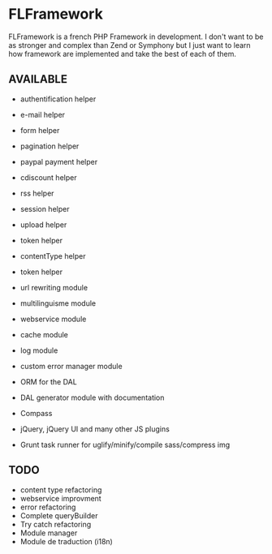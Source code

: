 FLFramework
===========

FLFramework is a french PHP Framework in development.
I don't want to be as stronger and complex than Zend or Symphony but I just want to learn how framework are implemented and take the best of each of them.

AVAILABLE
---------

- authentification helper
- e-mail helper
- form helper
- pagination helper
- paypal payment helper
- cdiscount helper
- rss helper
- session helper
- upload helper
- token helper
- contentType helper
- token helper

- url rewriting module
- multilinguisme module
- webservice module
- cache module
- log module
- custom error manager module
- ORM for the DAL
- DAL generator module with documentation

- Compass
- jQuery, jQuery UI and many other JS plugins
- Grunt task runner for uglify/minify/compile sass/compress img

TODO
----

- content type refactoring
- webservice improvment
- error refactoring
- Complete queryBuilder
- Try catch refactoring
- Module manager
- Module de traduction (i18n)
